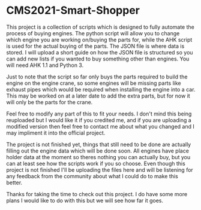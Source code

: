 # CMS2021-Smart-Shopper
This project is a collection of scripts which is designed to fully automate the process of buying engines. The python script will allow you to change which engine you are working on/buying the parts for, while the AHK script is used for the actual buying of the parts. The JSON file is where data is stored. I will upload a short guide on how the JSON file is structured so you can add new lists if you wanted to buy something other than engines.
You will need AHK 1.1 and Python 3.

Just to note that the script so far only buys the parts required to build the engine on the engine crane, so some engines will be missing parts like exhaust pipes which would be required when installing the engine into a car. This may be worked on at a later date to add the extra parts, but for now it will only be the parts for the crane.

Feel free to modify any part of this to fit your needs. I don't mind this being reuploaded but I would like it if you credited me, and if you are uploading a modified version then feel free to contact me about what you changed and I may impliment it into the official project.

The project is not finished yet, things that still need to be done are actually filling out the engine data which will be done soon. All engines have place holder data at the moment so theres nothing you can actually buy, but you can at least see how the scripts work if you so choose. Even though this project is not finished I'll be uploading the files here and will be listening for any feedback from the community about what I could do to make this better. 



Thanks for taking the time to check out this project. I do have some more plans I would like to do with this but we will see how far it goes.
